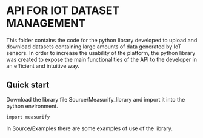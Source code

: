 # API FOR IOT DATASET MANAGEMENT

This folder contains the code for the python library developed to upload and download datasets containing large amounts of data generated by IoT sensors.
In order to increase the usability of the platform, the python library was created to expose the main functionalities of the API to the developer in an efficient and intuitive way.

## Quick start

Download the library file Source/Measurify_library and import it into the python environment.
```
import measurify
```

In Source/Examples there are some examples of use of the library.
